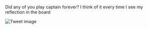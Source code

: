 Did any of you play captain forever? I think of it every time I see my reflection in the board


![Tweet image](/assets/crosspoast/GqRpHFyakAArBB5.jpg)

